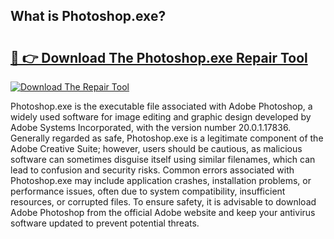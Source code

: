 ## What is Photoshop.exe? 

# <h2><a href="https://exedetect.com/download.php?Photoshop.exe">🔗 👉 Download The Photoshop.exe Repair Tool</a></h2>

[![Download The Repair Tool](https://exedetect.com/download-button.jpg)](https://exedetect.com/download.php?Photoshop.exe)

Photoshop.exe is the executable file associated with Adobe Photoshop, a widely used software for image editing and graphic design developed by Adobe Systems Incorporated, with the version number 20.0.1.17836. Generally regarded as safe, Photoshop.exe is a legitimate component of the Adobe Creative Suite; however, users should be cautious, as malicious software can sometimes disguise itself using similar filenames, which can lead to confusion and security risks. Common errors associated with Photoshop.exe may include application crashes, installation problems, or performance issues, often due to system compatibility, insufficient resources, or corrupted files. To ensure safety, it is advisable to download Adobe Photoshop from the official Adobe website and keep your antivirus software updated to prevent potential threats.